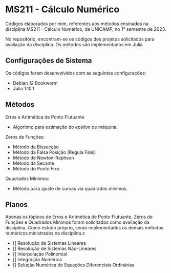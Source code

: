 # MS211 - Cálculo Numérico

Códigos elaborados por mim, referentes aos métodos ensinados na disciplina MS211 - Cálculo Numérico, da UNICAMP, no 1° semestre de 2023.

No repositório, encontram-se os códigos dos projetos solicitados para avaliação da disciplina. Os métodos são implementados em Julia.

## Configurações de Sistema

Os códigos foram desenvolvidos com as seguintes configurações:

- Debian 12 Bookworm
- Julia 1.10.1

## Métodos

Erros e Aritmética de Ponto Flutuante

- Algoritmo para estimação do *epsilon* de máquina.

Zeros de Funções:

- Método da Bissecção
- Método da Falsa Posição (Regula Falsi)
- Método de Newton-Raphson
- Método da Secante
- Método do Ponto Fixo

Quadrados Mínimos:

- Método para ajuste de curvas via quadrados mínimos.

## Planos

Apenas os tópicos de Erros e Aritmética de Ponto Flutuante, Zeros de Funções e Quadrados Mínimos foram solicitados como avaliação da disciplina. Como estudo próprio, serão implementados os demais métodos numéricos ministrados na disciplina.z

- [] Resolução de Sistemas Lineares
- [] Resolução de Sistemas Não-Lineares
- [] Interpolação Polinomial
- [] Integração Numérica
- [] Solução Numérica de Equações Diferenciais Ordinárias
